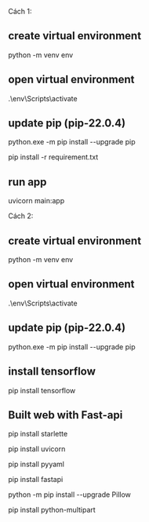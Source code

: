Cách 1:
## create virtual environment
python -m venv env

## open virtual environment
.\env\Scripts\activate 

## update pip (pip-22.0.4)
python.exe -m pip install --upgrade pip 

pip install -r requirement.txt

## run app
uvicorn main:app


Cách 2:
## create virtual environment
python -m venv env

## open virtual environment
.\env\Scripts\activate 

## update pip (pip-22.0.4)
python.exe -m pip install --upgrade pip 

## install tensorflow
pip install tensorflow

## Built web with Fast-api
pip install starlette

pip install uvicorn

pip install pyyaml

pip install fastapi

python -m pip install --upgrade Pillow

pip install python-multipart
